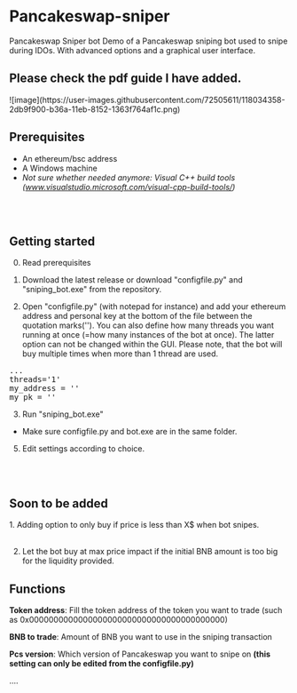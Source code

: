 # Pancakeswap-sniper
 Pancakeswap Sniper bot
Demo of a Pancakeswap sniping bot used to snipe during IDOs. With advanced options and a graphical user interface.
<H2>Please check the pdf guide I have added.</H2>
![image](https://user-images.githubusercontent.com/72505611/118034358-2db9f900-b36a-11eb-8152-1363f764af1c.png)



<H2>Prerequisites</H2>

- An ethereum/bsc address
- A Windows machine
- <i>Not sure whether needed anymore: Visual C++ build tools (www.visualstudio.microsoft.com/visual-cpp-build-tools/)</i>

<br> </br>
<H2>Getting started</H2>

0. Read prerequisites

1. Download the latest release or download "configfile.py" and "sniping_bot.exe" from the repository.


2. Open "configfile.py" (with notepad for instance) and add your ethereum address and personal key at the bottom of the file between the quotation marks(''). You can also define how many threads you want running at once (=how many instances of the bot at once). The latter option can not be changed within the GUI. Please note, that the bot will buy multiple times when more than 1 thread are used.

<pre>...
threads='1'
my_address = ''
my_pk = ''</pre>


3. Run "sniping_bot.exe"

- Make sure configfile.py and bot.exe are in the same folder.


5. Edit settings according to choice.


<br> </br>

<H2>Soon to be added</H2> 
1. Adding option to only buy if price is less than X$ when bot snipes.
<br></br>

2. Let the bot buy at max price impact if the initial BNB amount is too big for the liquidity provided.


<H2>Functions</H2>


<b>Token address</b>: Fill the token address of the token you want to trade (such as 0x0000000000000000000000000000000000000000)

<b>BNB to trade</b>: Amount of BNB you want to use in the sniping transaction

<b>Pcs version</b>: Which version of Pancakeswap you want to snipe on <b>(this setting can only be edited from the configfile.py)</b>

....
